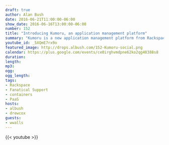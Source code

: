 ```yaml
---
draft: true
author: Alan Bush
date: 2016-06-21T11:00:00-06:00
show_date: 2016-06-16T13:00:00-06:00
number: 152
title: "Introducing Kumoru, an application management platform"
summary: "Kumoru is a new application management platform from Rackspace that makes it easier for you to do your job - creating great applications - by managing and scaling your infrastructure, and monitoring and containing costs. Kumoru is now open for a private beta, and we want to introduce you, and give you access to the platform.﻿"
youtube_id: _5XQmE7rx9o
featured_image: http://drops.albush.com/152-Kumoru-social.png
calendar: https://plus.google.com/events/ce0irghvmdpne62ko2qg48388s8
duration:
length:
mp3:
ogg:
ogg_length:
tags:
- Rackspace
- Fanatical Support
- containers
- PaaS
hosts:
- albush
- drewcox
guests:
- wwalls
---
```


<!--more-->

{{< youtube >}}
